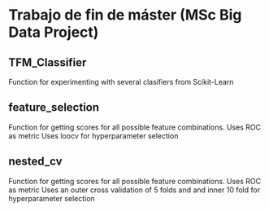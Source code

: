 # Trabajo de fin de máster (MSc Big Data Project)

## TFM_Classifier

Function for experimenting with several clasifiers from Scikit-Learn

## feature_selection

Function for getting scores for all possible feature combinations. Uses ROC as metric
Uses loocv for hyperparameter selection

## nested_cv

Function for getting scores for all possible feature combinations. Uses ROC as metric
Uses an outer cross validation of 5 folds and and inner 10 fold for hyperparameter selection
